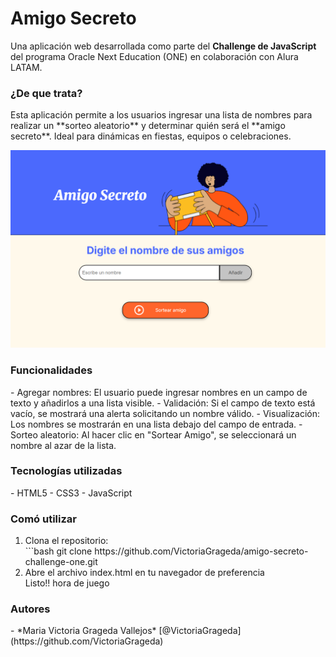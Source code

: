 <h1> Amigo Secreto </h1>

Una aplicación web desarrollada como parte del **Challenge de JavaScript** del programa Oracle Next Education (ONE) en colaboración con Alura LATAM.

<h3>¿De que trata?</h3>
Esta aplicación permite a los usuarios ingresar una lista de nombres para realizar un **sorteo aleatorio** y determinar quién será el **amigo secreto**. Ideal para dinámicas en fiestas, equipos o celebraciones.

![sorteo de amigo secreto](assets/captura1.png)

<h3>Funcionalidades</h3>
-  Agregar nombres: El usuario puede ingresar nombres en un campo de texto y añadirlos a una lista visible.
-  Validación: Si el campo de texto está vacío, se mostrará una alerta solicitando un nombre válido.
-  Visualización: Los nombres se mostrarán en una lista debajo del campo de entrada.
-  Sorteo aleatorio: Al hacer clic en "Sortear Amigo", se seleccionará un nombre al azar de la lista.

<h3>Tecnologías utilizadas</h3>
- HTML5
- CSS3
- JavaScript

<h3>Comó utilizar</h3>
<ol>
  <li>Clona el repositorio:</li>
  ```bash
   git clone https://github.com/VictoriaGrageda/amigo-secreto-challenge-one.git
  <li>Abre el archivo index.html en tu navegador de preferencia</li>
  Listo!! hora de juego
</ol>

<h3>Autores</h3>
- *Maria Victoria Grageda Vallejos* [@VictoriaGrageda](https://github.com/VictoriaGrageda)

